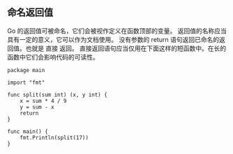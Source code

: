 ## 命名返回值

Go 的返回值可被命名，它们会被视作定义在函数顶部的变量。
返回值的名称应当具有一定的意义，它可以作为文档使用。
没有参数的 return 语句返回已命名的返回值。也就是 直接 返回。
直接返回语句应当仅用在下面这样的短函数中。在长的函数中它们会影响代码的可读性。

```golang
package main

import "fmt"

func split(sum int) (x, y int) {
	x = sum * 4 / 9
	y = sum - x
	return
}

func main() {
	fmt.Println(split(17))
}
```
